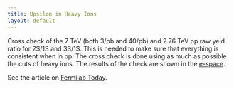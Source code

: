 ```yaml
---
title: Upsilon in Heavy Ions
layout: default
---
```


Cross check of the 7 TeV (both 3/pb and 40/pb) and 2.76 TeV pp raw yeld ratio for 2S/1S and 3S/1S. This is needed to make sure that everything is consistent when in pp.
The cross check is done using as much as possible the cuts of heavy ions.
The results of the check are shown in the <a href="https://espace.cern.ch/cms-quarkonia/heavyion/7TeVRatio.aspx">e-space</a>.

See the article on <a href="http://www.fnal.gov/pub/today/archive/archive_2013/today13-01-25.html">Fermilab Today</a>.
